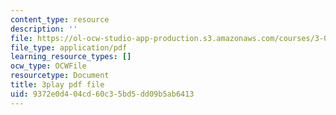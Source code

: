 ```yaml
---
content_type: resource
description: ''
file: https://ol-ocw-studio-app-production.s3.amazonaws.com/courses/3-091sc-introduction-to-solid-state-chemistry-fall-2010/9372e0d404cd60c35bd5dd09b5ab6413_j7EBObU5Tjk.pdf
file_type: application/pdf
learning_resource_types: []
ocw_type: OCWFile
resourcetype: Document
title: 3play pdf file
uid: 9372e0d4-04cd-60c3-5bd5-dd09b5ab6413
---
```

